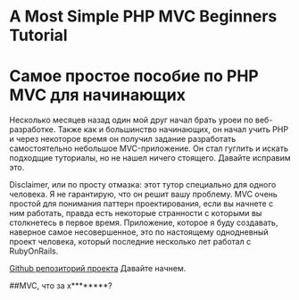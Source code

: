 # A Most Simple PHP MVC Beginners Tutorial
# Самое простое пособие по PHP MVC для начинающих

Несколько месяцев назад один мой друг начал брать уроеи по веб-разработке. Также как и большинство начинающих, он начал учить PHP и через некоторое время он получил задание разработать самостоятельно небольшое MVC-приложение. Он стал гуглить и искать подходщие туториалы, но не нашел ничего стоящего. Давайте исправим это.

Disclaimer, или по просту отмазка: этот тутор специально для одного человека. Я не гарантирую, что он решит вашу проблему. MVC очень простой для понимания паттерн проектирования, если вы начнете с ним работать, правда есть некоторые странности с которыми вы столкнетесь в первое время. Приложение, которое я буду создавать, наверное самое несовершенное, это по настоящему однодневный проект человека, который последние несколько лет работал с RubyOnRails.

[Github репозиторий проекта](https://github.com/Raindal/php_mvc)
Давайте начнем.

##MVC, что за х********?

